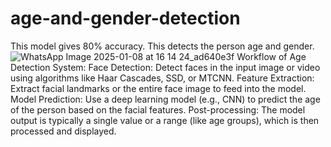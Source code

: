 # age-and-gender-detection
This model gives 80% accuracy.
This detects the person age and gender.
![WhatsApp Image 2025-01-08 at 16 14 24_ad640e3f](https://github.com/user-attachments/assets/3d3eef28-fa61-4c43-8b9a-84c2bb0cf5aa)
Workflow of Age Detection System:
Face Detection: Detect faces in the input image or video using algorithms like Haar Cascades, SSD, or MTCNN.
Feature Extraction: Extract facial landmarks or the entire face image to feed into the model.
Model Prediction: Use a deep learning model (e.g., CNN) to predict the age of the person based on the facial features.
Post-processing: The model output is typically a single value or a range (like age groups), which is then processed and displayed.
